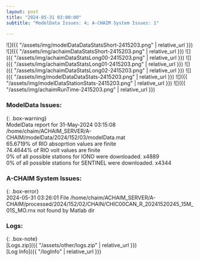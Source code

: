 ```yaml
---
layout: post
title: "2024-05-31 03:00:00"
subtitle: "ModelData Issues: 4; A-CHAIM System Issues: 1"

---
```


![]({{ "/assets/img/modelDataDataStatsShort-2415203.png" | relative_url }})
![]({{ "/assets/img/achaimDataStatsShort-2415203.png" | relative_url }})
![]({{ "/assets/img/achaimDataStatsLong00-2415203.png" | relative_url }})
![]({{ "/assets/img/achaimDataStatsLong01-2415203.png" | relative_url }})
![]({{ "/assets/img/achaimDataStatsLong02-2415203.png" | relative_url }})
![]({{ "/assets/img/modelDataDataStats-2415203.png" | relative_url }})
![]({{ "/assets/img/modelDataStationStats-2415203.png" | relative_url }})
![]({{ "/assets/img/achaimRunTime-2415203.png" | relative_url }})


### ModelData Issues:  
  
{: .box-warning}  
 ModelData report for 31-May-2024 03:15:08   
 /home/chaim/ACHAIM_SERVER/A-CHAIM/modelData/2024/152/03/modelData.mat   
 65.6719% of RIO absoprtion values are finite   
 74.4644% of RIO volt values are finite   
 0% of all possible stations for IONO were downloaded. x4889   
 0% of all possible stations for SENTINEL were downloaded. x4344   
  
### A-CHAIM System Issues:  
  
{: .box-error}  
2024-05-31 03:26:01 File /home/chaim/ACHAIM_SERVER/A-CHAIM/processed/2024/152/02/CHAIN/CHIC00CAN_R_20241520245_15M_01S_MO.rnx not found by Matlab dir  

### Logs:  
  
{: .box-note}  
[Logs.zip]({{ "/assets/other/logs.zip" | relative_url }})  
[Log Info]({{ "/logInfo" | relative_url }})  
